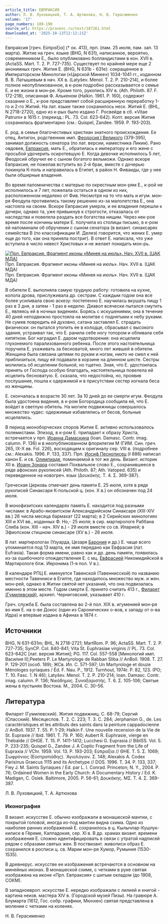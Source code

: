 ```yaml
---
article_title: ЕВПРАКСИЯ
author: Л. В. Луховицкий, Т. А. Артюхова, Н. В. Герасименко
volume: '17'
page_numbers: 189-190
source_url: https://pravenc.ru/text/187261.html
downloaded_at: '2025-10-13T12:12:21Z'
---
```


Евпра́ксия [греч. Εὐπραξία] († ок. 413), прп. (пам. 25 июля, пам. зап. 13 марта). Житие на греч. языке (BHG, N 631), написанное, вероятно, современником Е., было опубликовано болландистами в кон. XVII в. (ActaSS. Mart. T. 2. P. 727-735). Существует по крайней мере еще 2 анонимных греч. Жития Е. (BHG, N 631b - 631e): сокращенное в Императорском Минологии («Царской Минее») 1034-1041 гг., изданном В. В. Латышевым в нач. XX в. (Latyšev. Menol. T. 2. P. 210-214), и более полное неопубликованное, в к-ром подробно рассказывается о семье Е. и ее жизни в мон-ре. Кроме того, рукопись XIV в. (Ath. Philoth. 87. F. 172-218), описанная Ф. Алькеном (Halkin. 1961. P. 160), содержит сказание о Е., к-рое представляет собой расширенную переработку 1-го и 2-го Житий. На лат. языке также сохранилось неск. Житий Е. (BHL, N 2718-2720), одно из к-рых было издано Г. Росвейде в сб. «Vitae Patrum» в 1615 г. (переизд.: PL. 73. Col. 623-642). Копт. версия Жития сохранилась фрагментарно (см.: Quispel, Zandee. 1959. P. 193-203).

Е. род. в семье благочестивых христиан знатного происхождения. Ее отец, Антигон, родственник имп. [Феодосия I Великого](<https://pravenc.ru/text/Феодосия I Великого.html>) (379-395), занимал должность сенатора (по лат. версии, наместника Ликии). Рано овдовев, [Евпраксия](https://pravenc.ru/text/Евпраксия.html), мать Е., обратилась к императору и его жене с просьбой удочерить осиротевшую Е. Когда девочке исполнилось 5 лет, Феодосий обручил ее с сыном богатого вельможи. Однако вскоре Евпраксия, не пожелав вступить во 2-й брак, вместе с дочерью покинула К-поль и направилась в Египет, в район Н. Фиваиды, где у нее были обширные владения.

Во время паломничества с матерью по окрестным мон-рям Е., к-рой не исполнилось и 7 лет, пожелала остаться в одном из них, расположенном недалеко от Фив. Несмотря на то что мать и игум. мон-ря Феодула противились такому решению из-за малолетства Е., она настояла на своем. Вскоре Евпраксия умерла, и ее владения перешли к дочери, однако та, уже привыкнув к строгости, отказалась от наследства и повелела раздать все богатства нищим. Через нек-рое время после кончины матери Е. получила из столицы письмо, в к-ром ей напоминали об обручении с сыном сенатора (в визант. синаксарях семейства В (по классификации И. Делеэ) говорится, что жених Е. умер еще до того, как она приняла постриг). В ответ Е. написала, что уже вступила в число невест Христовых и не желает покидать мон-рь.

[![Прп. Евпраксия. Фрагмент иконы «Минея на июль». Нач. XVII в. (ЦАК МДА)](https://pravenc.ru/data/677/492/1234/i200.jpg "Кликните для увеличения картинки")](https://pravenc.ru/data/677/492/1234/i400.jpg)Прп. Евпраксия. Фрагмент иконы «Минея на июль». Нач. XVII в. (ЦАК МДА)  
Прп. Евпраксия. Фрагмент иконы «Минея на июль». Нач. XVII в. (ЦАК МДА)

В обители Е. выполняла самую трудную работу: готовила на кухне, колола дрова, прислуживала др. сестрам. С каждым годом она все более усиливала свою аскезу: постепенно Е. научилась вкушать пищу 1 раз в 3 дня, а затем - 1 раз в неделю. Диавол всячески пытался смутить Е., являясь ей в ночных видениях. Борясь с искушениями, она в течение 40 дней неподвижно простояла на молитве с поднятыми к небу руками. Не сумев повредить ей духовно, сатана заставлял Е. страдать физически: он пытался утопить ее в колодце, сбрасывал с высокого здания, устраивал так, что Е. ранила себе ногу топором и обливала себя кипятком. Бог наградил Е. даром чудотворения: она исцелила глухонемого парализованного ребенка. После этого настоятельница поручила Е. ухаживать за бесноватой, много лет жившей в обители. Женщина была связана цепями по рукам и ногам, никто не смел к ней приблизиться, пищу ей подавали в корзине на длинном шесте. Сестры молились об исцелении больной, но тщетно. Зная, что Е. удостоилась принять от Господа особую благодать, настоятельница повелела ей исцелить бесноватую. Е. сказала, что недостойна, но, проявив послушание, пошла к одержимой и в присутствии сестер изгнала беса из женщины.

Е. скончалась в возрасте 30 лет. За 10 дней до ее смерти игум. Феодула была удостоена видения, в к-ром Богородица сообщила ей, что Е. войдет в светлую обитель. На могиле подвижницы совершалось множество чудес: одержимые избавлялись от бесов, больные исцелялись.

В период иконоборческих споров Житие Е. активно использовалось полемистами. Эпизод, в к-ром Е. припадает к образу Христа, встречается у прп. [Иоанна Дамаскина](<https://pravenc.ru/text/ИОАНН ДАМАСКИН.html>) (Ioan. Damasc. Contr. imag. calumn. P. 136) и в неопубликованном флорилегии М (ГИМ. Син. греч. 265, IX-X вв. Fol. 226), восходящем к оригиналу сер. VIII в. (подробнее см.: Alexakis. 1996. P. 133, 337). Прп. [Иосиф Песнописец](<https://pravenc.ru/text/Иосиф Песнописец.html>) (Ɨ 886) написал канон Е. и св. [Олимпиаде](https://pravenc.ru/text/Олимпиаде.html), поминаемой в тот же день. Визант. историк XII в. [Иоанн Зонара](<https://pravenc.ru/text/Иоанн Зонара.html>) составил Похвальное слово Е., сохранившееся в ряде афонских рукописей (Ath. Philoth. 87; Ath. Vatoped. 635) и переведенное на новогреч. язык (Δουκάκης. Τ. 4. Σ. 369-387).

Греческая Церковь отмечает день памяти Е. 25 июля, хотя в ряде рукописей Синаксаря К-польской ц. (кон. X в.) он обозначен под 24 июля.

В монофизитских календарях память Е. находится под разными числами: в Арабо-яковитском Александрийском Синаксаре (XIII-XIV вв.) 26 числа месяца бармахат (22 марта); в 2 Сирийских минологиях XIII и XVI вв., изданных Ф. Но,- 25 июля; в сир. мартирологе Раббана Слиба (кон. XIII - нач. XIV в.) - 29 июля вместе со св. Иларией; в Эфиопском стишном синаксаре (XV в.) - 26 июля.

В лат. мартирологах (Узуарда, Цезаря [Барония](https://pravenc.ru/text/Бароний.html) и др.) Е. чаще всего упоминается под 13 марта, ее имя передано как Евфрасия (лат. Eufrasia). Такая форма имени, равно как и др. день памяти, появилась из-за ошибочного отождествления Е. с мц. [Евфрасией](https://pravenc.ru/text/Евфрасией.html) Никомидийской в Мартирологе блж. Иеронима (1-я пол. V в.).

В календаре РПЦ Е. именуется Тавенской (Тавеннисской) по названию местности Тавенниси в Египте, где находилось множество муж. и жен. мон-рей, однако в Житии святой нет указаний, что она подвизалась именно в этом месте. Годом смерти Е. принято считать 413 г., [Филарет (Гумилевский)](<https://pravenc.ru/text/Филарет (Гумилевский).html>), архиеп. Черниговский, указывает 410 г.

Греч. служба Е. была составлена во 2-й пол. XIX в. игуменией мон-ря во имя Е. на о-ве Докос (один из Саронических о-вов, к западу от о-ва Идра) и впервые издана в Афинах в 1874 г.

## Источники

BHG, N 631-631m; BHL, N 2718-2721; MartRom. P. 96; ActaSS. Mart. T. 2. P. 727-735; SynCP. Col. 840-841; Vita St. Euphrasiae virginis // PL. 73. Col. 623-642C [лат. версия Жития]; PG. 117. Col. 557-558 [Минологий имп. Василия II];Peeters P. Le Martyrologe de Rabban Sliba // AnBoll. 1908. T. 27. P. 129-201 (особ. 189); ЖСв. Ил. С. 571-597; Un Martyrologe et douze Ménologes syriaques / Éd. F. Nau. P., 1912. Turnhout, 1974r. P. 82, 123. (PO; T. 10. Fasc. 1. N 46); Latyšev. Menol. T. 2. P. 210-214; Ioan. Damasc. Contr. imag. calumn. P. 136; Νικόδημος. Συναξαριστής. Τ. 6. Σ. 105-106; Святые жены в пустынях Востока. М., 2004. С. 30-56.

## Литература

Филарет (Гумилевский). Жития подвижниц. С. 68-79; Сергий (Спасский). Месяцеслов. Т. 2. С. 223; Т. 3. С. 284; Jerphanion G., de. Les caractéristiques et les attributs des saints dans la peinture cappadocienne // AnBoll. 1937. T. 55. P. 1-29; Halkin F. Une nouvelle recension de la Vie de St. Eupraxie // Ibid. 1961. T. 79. P. 160; Aubert R. Euphrasie, vierge en Thébaïde // DHGE. Т. 15. P. 1411-1412; Lucchesi G. Euprasia // BiblSS. Vol. 5. P. 233-235; Quispel G., Zandee J. A Coptic Fragment from the Life of Eupraxia // VChr. 1959. Vol. 13. P. 193-203; Εὐπραξία // ΘΗΕ. Τ. 5. Σ. 1069; Σωφρόνιος (Εὐστρατιάδης). ῾Αγιολόγιον. Σ. 148; Alexakis A. Codex Parisinus Graecus 1115 and its Archetype // DOS. 1996. T. 34. P. 133, 337; Fiey J. M. Saints Syriaques / Ed. par L. I. Conrad. Princeton; N. Y., 2004. P. 76; Ordained Women in the Early Church: A Documentary History / Ed. K. Madigan, C. Osiek. Baltimore, 2005. P. 56-61; Δουκάκης. ΜΣ. Τ. 4. Σ. 369-387.

Л. В. Луховицкий, Т. А. Артюхова 

### Иконография

В визант. искусстве Е. обычно изображали в монашеской мантии, с покрытой головой, иногда из-под мантии видна схима. Одно из наиболее ранних изображений Е. сохранилось в ц. Кылычлар-Кушлук-килисе в Гёреме, Каппадокия, сер. XI в. В др. храмах визант. времени изображения Е. сложно идентифицировать в связи с утратой надписей рядом с образами святых жен. В поствизант. живописи образ Е. сохранился в росписи ц. св. Марии мон-ря Хумор, Румыния (1530-1535).

В древнерус. искусстве ее изображения встречаются в основном на минейных иконах. В монашеской схиме, с четками в руке святая изображена на иконе «Прп. Евпраксия» с шитым окладом (до 1908, СОКМ).

В западноевроп. искусстве Е. нередко изображали с лилией и книгой - картина неизв. мастера XIV в. (Городской музей Пизы). На гравюре А. Блумарта (1612, Гос. собр. графики, Мюнхен) святая представлена в молении с четками на коленях.

Н. В. Герасименко
